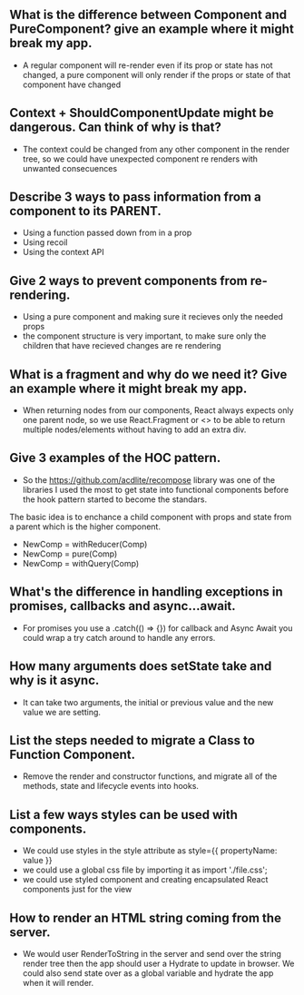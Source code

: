 ## What is the difference between Component and PureComponent? give an example where it might break my app.
* A regular component will re-render even if its prop or state has not changed, a pure component will only render if the props or state of that component have changed
## Context + ShouldComponentUpdate might be dangerous. Can think of why is that?
* The context could be changed from any other component in the render tree, so we could have unexpected component re renders with unwanted consecuences 
## Describe 3 ways to pass information from a component to its PARENT.
* Using a function passed down from in a prop
* Using recoil
* Using the context API
## Give 2 ways to prevent components from re-rendering.
* Using a pure component and making sure it recieves only the needed props
* the component structure is very important, to make sure only the children that have recieved changes are re rendering
## What is a fragment and why do we need it? Give an example where it might break my app.
*  When returning nodes from our components, React always expects only one parent node, so we use React.Fragment or <> to be able to return multiple nodes/elements without having to add an extra div.
## Give 3 examples of the HOC pattern.
* So the https://github.com/acdlite/recompose library was one of the libraries I used the most to get state into functional components before the hook pattern started to become the standars.

The basic idea is to enchance a child component with props and state from a parent which is the higher component.

* NewComp = withReducer(Comp)
* NewComp = pure(Comp)
* NewComp = withQuery(Comp)

<NewComp />

## What's the difference in handling exceptions in promises, callbacks and async...await.
* For promises you use a .catch(() => {}) for callback and Async Await you could wrap a try catch around to handle any errors.
## How many arguments does setState take and why is it async.
* It can take two arguments, the initial or previous value and the new value we are setting.
## List the steps needed to migrate a Class to Function Component.
* Remove the render and constructor functions, and migrate all of the methods, state and lifecycle events into hooks.
## List a few ways styles can be used with components.
* We could use styles in the style attribute as style={{ propertyName: value }}
* we could use a global css file by importing it as import './file.css';
* we could use styled component and creating encapsulated React components just for the view 
## How to render an HTML string coming from the server.
* We would user RenderToString in the server and send over the string render tree then the app should user a Hydrate to update in browser. We could also send state over as a global variable and hydrate the app when it will render.